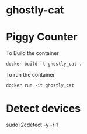 # ghostly-cat

# Piggy Counter

To Build the container
```
docker build -t ghostly_cat . 
```

To run the container
```
docker run -it ghostly_cat
```

# Detect devices
sudo i2cdetect -y -r 1